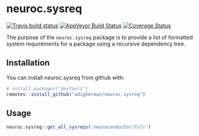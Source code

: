 # neuroc.sysreq
[![Travis build status](https://travis-ci.org/adigherman/neuroc.sysreq.svg?branch=master)](https://travis-ci.org/adigherman/neuroc.sysreq)
[![AppVeyor Build Status](https://ci.appveyor.com/api/projects/status/github/adigherman/neuroc.sysreq?branch=master&svg=true)](https://ci.appveyor.com/project/adigherman/neuroc.sysreq)
[![Coverage Status](https://coveralls.io/repos/github/adigherman/neuroc.sysreq/badge.svg)](https://coveralls.io/github/adigherman/neuroc.sysreq)

The purpose of the `neuroc.sysreq` package is to provide a list of formatted system requirements for a package using a recursive dependency tree.

## Installation

You can install neuroc.sysreq from github with:

``` r
# install.packages("devtools")
remotes::install_github("adigherman/neuroc.sysreq")
```

## Usage

``` r
neuroc.sysreq::get_all_sysreqs('neuroconductor/fslr')
```


